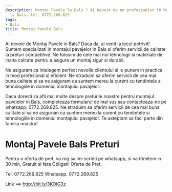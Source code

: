 ```yaml
---
description: Montaj Pavele la Bals ? Ai nevoie de un profesionist in Montaj Pavele
  la Bals. tel. 0772.269.825
tags:
- Bals
title: Montaj Pavele Bals
---
```



Ai nevoie de Montaj Pavele in Bals? Daca da, ai venit la locul potrivit! Suntem specializati in montajul pavajelor in Bals si oferim servicii de calitate la preturi competitive. Ne folosim de cele mai noi tehnologii si materiale de inalta calitate pentru a asigura un montaj sigur si durabil.

Ne asiguram ca intelegem perfect nevoile clientului si le punem in practica in mod profesional si eficient. Ne straduim sa oferim servicii de cea mai buna calitate si sa ne asiguram ca suntem mereu la curent cu tendintele si tehnologiile in domeniul montajului pavajelor.

Daca doresti sa afli mai multe despre preturile noastre pentru montajul pavelelor in Bals, completeaza formularul de mai sus sau contacteaza-ne pe whatsapp: 0772.269.825. Ne straduim sa oferim servicii de cea mai buna calitate si sa ne asiguram ca suntem mereu la curent cu tendintele si tehnologiile in domeniul montajului pavajelor. Te asteptam sa faci parte din familia noastra!

# Montaj Pavele Bals Preturi
Pentru o oferta de pret, va rog sa imi scrieti pe whatsapp, si va trimitem in 30 min, Gratuit si fara Obligatii Oferta de Pret.

Tel. 0772.269.825
Whatsapp. 0772.269.825

Link ==> http://bit.ly/3KOiG3z